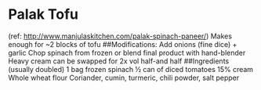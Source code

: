 # Palak Tofu

(ref: http://www.manjulaskitchen.com/palak-spinach-paneer/)
Makes enough for ~2 blocks of tofu
##Modifications:
Add onions (fine dice) + garlic
Chop spinach from frozen or blend final product with hand-blender
Heavy cream can be swapped for 2x vol half-and half
##Ingredients (usually doubled)
1 bag frozen spinach
½ can of diced tomatoes
15% cream
Whole wheat flour
Coriander, cumin, turmeric, chili powder, salt pepper

